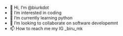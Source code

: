 - 👋 Hi, I’m @biurkdot
- 👀 I’m interested in coding
- 🌱 I’m currently learning  python
- 💞️ I’m looking to collaborate on software developemnt
- 📫 How to reach me my IG _biru_mk

<!---
biurkdot/biurkdot is a ✨ special ✨ repository because its `README.md` (this file) appears on your GitHub profile.
You can click the Preview link to take a look at your changes.
--->
